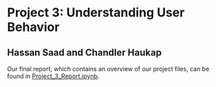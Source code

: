 # Project 3: Understanding User Behavior
## Hassan Saad and Chandler Haukap

Our final report, which contains an overview of our project files, can be found in [Project_3_Report.ipynb](/Project_3_Report.ipynb).

